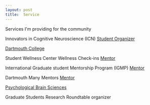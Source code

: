 ```yaml
---
layout: post
title:  Service
---
```

Services I'm providing for the community

Innovators in Cognitive Neuroscience (ICN) [Student Organizer](https://innovatorsincogneuro.github.io/our-team.html)

[Dartmouth College](https://home.dartmouth.edu/)

Student Wellness Center Wellness Check-ins [Mentor](https://students.dartmouth.edu/wellness-center/wellness-mindfulness/wellness-check-ins/swc-wellness-check-ins)

International Graduate student Mentorship Program (IGMP) [Mentor](https://sites.dartmouth.edu/igmp/)

Dartmouth Many Mentors [Mentor](https://www.dartmouthmanymentors.org/)


[Psychological Brain Sciences](https://pbs.dartmouth.edu/)

Graduate Students Research Roundtable organizer


